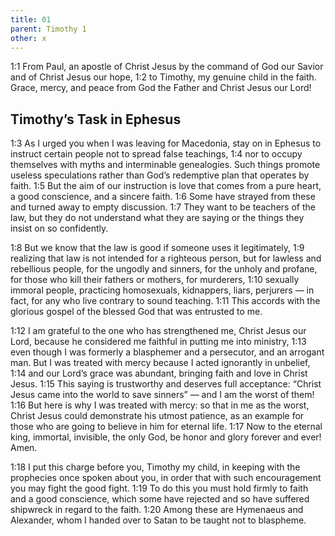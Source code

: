 ```yaml
---
title: 01
parent: Timothy 1
other: x
---
```

<a name="1:1">1:1</a> From Paul, an apostle of Christ Jesus by the command of God our Savior and of Christ Jesus our hope, <a name="1:2">1:2</a> to Timothy, my genuine child in the faith. Grace, mercy, and peace from God the Father and Christ Jesus our Lord!

## Timothy’s Task in Ephesus

<a name="1:3">1:3</a> As I urged you when I was leaving for Macedonia, stay on in Ephesus to instruct certain people not to spread false teachings, <a name="1:4">1:4</a> nor to occupy themselves with myths and interminable genealogies. Such things promote useless speculations rather than God’s redemptive plan that operates by faith. <a name="1:5">1:5</a> But the aim of our instruction is love that comes from a pure heart, a good conscience, and a sincere faith. <a name="1:6">1:6</a> Some have strayed from these and turned away to empty discussion. <a name="1:7">1:7</a> They want to be teachers of the law, but they do not understand what they are saying or the things they insist on so confidently.

<a name="1:8">1:8</a> But we know that the law is good if someone uses it legitimately, <a name="1:9">1:9</a> realizing that law is not intended for a righteous person, but for lawless and rebellious people, for the ungodly and sinners, for the unholy and profane, for those who kill their fathers or mothers, for murderers, <a name="1:10">1:10</a> sexually immoral people, practicing homosexuals, kidnappers, liars, perjurers — in fact, for any who live contrary to sound teaching. <a name="1:11">1:11</a> This accords with the glorious gospel of the blessed God that was entrusted to me.

<a name="1:12">1:12</a> I am grateful to the one who has strengthened me, Christ Jesus our Lord, because he considered me faithful in putting me into ministry, <a name="1:13">1:13</a> even though I was formerly a blasphemer and a persecutor, and an arrogant man. But I was treated with mercy because I acted ignorantly in unbelief, <a name="1:14">1:14</a> and our Lord’s grace was abundant, bringing faith and love in Christ Jesus. <a name="1:15">1:15</a> This saying is trustworthy and deserves full acceptance: “Christ Jesus came into the world to save sinners” — and I am the worst of them! <a name="1:16">1:16</a> But here is why I was treated with mercy: so that in me as the worst, Christ Jesus could demonstrate his utmost patience, as an example for those who are going to believe in him for eternal life. <a name="1:17">1:17</a> Now to the eternal king, immortal, invisible, the only God, be honor and glory forever and ever! Amen.

<a name="1:18">1:18</a> I put this charge before you, Timothy my child, in keeping with the prophecies once spoken about you, in order that with such encouragement you may fight the good fight. <a name="1:19">1:19</a> To do this you must hold firmly to faith and a good conscience, which some have rejected and so have suffered shipwreck in regard to the faith. <a name="1:20">1:20</a> Among these are Hymenaeus and Alexander, whom I handed over to Satan to be taught not to blaspheme.
